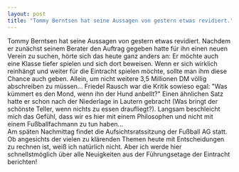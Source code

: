 ```yaml
---
layout: post
title: "Tommy Berntsen hat seine Aussagen von gestern etwas revidiert."
---
```


Tommy Berntsen hat seine Aussagen von gestern etwas revidiert. Nachdem er zunächst seinem Berater den Auftrag gegeben hatte für ihn einen neuen Verein zu suchen, hörte sich das heute ganz anders an: Er möchte auch eine Klasse tiefer spielen und sich dort beweisen. Wenn er sich wirklich reinhängt und weiter für die Eintracht spielen möchte, sollte man ihm diese Chance auch geben. Allein, um nicht weitere 3,5 Millionen DM völlig abschreiben zu müssen... Friedel Rausch war die Kritik sowieso egal: "Was kümmert es den Mond, wenn ihn der Hund anbellt?" Einen ähnlichen Satz hatte er schon nach der Niederlage in Lautern gebracht (Was bringt der schönste Teller, wenn nichts zu essen draufliegt?). Langsam beschleicht mich das Gefühl, dass wir es hier mit einem Philosophen und nicht mit einem Fußballfachmann zu tun haben...  
Am späten Nachmittag findet die Aufsichtsratssitzung der Fußball AG statt. Ob angesichts der vielen zu klärenden Themen heute mit Entscheidungen zu rechnen ist, weiß ich natürlich nicht. Aber ich werde hier schnellstmöglich über alle Neuigkeiten aus der Führungsetage der Eintracht berichten!
